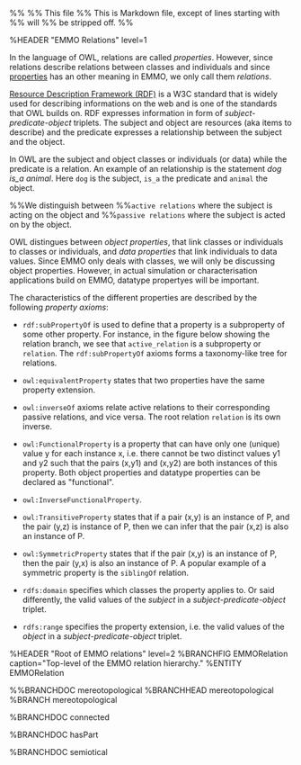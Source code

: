 <!-- markdownlint-disable-next-line MD041 -->
%%
%% This file
%% This is Markdown file, except of lines starting with %% will
%% be stripped off.
%%

%HEADER "EMMO Relations"    level=1

In the language of OWL, relations are called *properties*.
However, since relations describe relations between classes and individuals and since [properties](#Properties) has an other meaning in EMMO, we only call them *relations*.

[Resource Description Framework (RDF)][RDF] is a W3C standard that is widely used for describing informations on the web and is one of the standards that OWL builds on.
RDF expresses information in form of *subject-predicate-object* triplets.
The subject and object are resources (aka items to describe) and the predicate expresses a relationship between the subject and the object.

In OWL are the subject and object classes or individuals (or data) while the predicate is a relation.
An example of an relationship is the statement *dog is_a animal*.
Here `dog` is the subject, `is_a` the predicate and `animal` the object.

%%We distinguish between
%%`active relations` where the subject is acting on the object and
%%`passive relations` where the subject is acted on by the object.

OWL distingues between *object properties*, that link classes or individuals to classes or individuals, and *data properties* that link individuals to data values.
Since EMMO only deals with classes, we will only be discussing object properties.
However, in actual simulation or characterisation applications build on EMMO, datatype propertyes will be important.

The characteristics of the different properties are described by the following *property axioms*:

- `rdf:subPropertyOf` is used to define that a property is a subproperty of some other property.
  For instance, in the figure below showing the relation branch, we see that `active_relation` is a subproperty or `relation`.
  The `rdf:subPropertyOf` axioms forms a taxonomy-like tree for relations.

- `owl:equivalentProperty` states that two properties have the same property extension.

- `owl:inverseOf` axioms relate active relations to their corresponding passive relations, and vice versa.
  The root relation `relation` is its own inverse.

- `owl:FunctionalProperty` is a property that can have only one (unique) value y for each instance x, i.e. there cannot be two distinct values y1 and y2 such that the pairs (x,y1) and (x,y2) are both instances of this property.
  Both object properties and datatype properties can be declared as "functional".

- `owl:InverseFunctionalProperty`.

- `owl:TransitiveProperty` states that if a pair (x,y) is an instance of P, and the pair (y,z) is instance of P, then we can infer that the pair (x,z) is also an instance of P.

- `owl:SymmetricProperty` states that if the pair (x,y) is an instance of P, then the pair (y,x) is also an instance of P.
  A popular example of a symmetric property is the `siblingOf` relation.

- `rdfs:domain` specifies which classes the property applies to.
  Or said differently, the valid values of the *subject* in a *subject-predicate-object* triplet.

- `rdfs:range` specifies the property extension, i.e. the valid values of the *object* in a *subject-predicate-object* triplet.

%HEADER "Root of EMMO relations"      level=2
%BRANCHFIG EMMORelation   caption="Top-level of the EMMO relation hierarchy."
%ENTITY EMMORelation

%%BRANCHDOC mereotopological
%BRANCHHEAD mereotopological
%BRANCH mereotopological

%BRANCHDOC connected

%BRANCHDOC hasPart

%BRANCHDOC semiotical

[RDF]: https://en.wikipedia.org/wiki/Resource_Description_Framework
